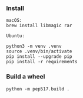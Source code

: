 

### Install
```
macOS:
brew install libmagic rar

Ubuntu:
```

```
python3 -m venv .venv
source .venv/bin/activate
pip install --upgrade pip
pip install -r requirements
```


### Build a wheel
```
python -m pep517.build .
```

